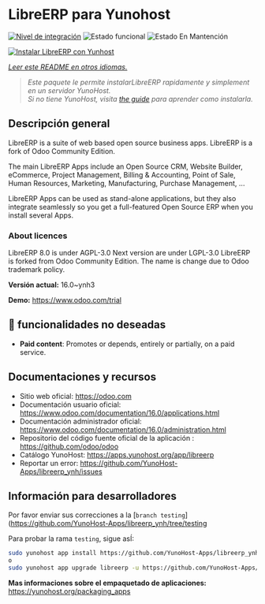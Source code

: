 <!--
Este archivo README esta generado automaticamente<https://github.com/YunoHost/apps/tree/master/tools/readme_generator>
No se debe editar a mano.
-->

# LibreERP para Yunohost

[![Nivel de integración](https://dash.yunohost.org/integration/libreerp.svg)](https://dash.yunohost.org/appci/app/libreerp) ![Estado funcional](https://ci-apps.yunohost.org/ci/badges/libreerp.status.svg) ![Estado En Mantención](https://ci-apps.yunohost.org/ci/badges/libreerp.maintain.svg)

[![Instalar LibreERP con Yunhost](https://install-app.yunohost.org/install-with-yunohost.svg)](https://install-app.yunohost.org/?app=libreerp)

*[Leer este README en otros idiomas.](./ALL_README.md)*

> *Este paquete le permite instalarLibreERP rapidamente y simplement en un servidor YunoHost.*  
> *Si no tiene YunoHost, visita [the guide](https://yunohost.org/install) para aprender como instalarla.*

## Descripción general

LibreERP is a suite of web based open source business apps. LibreERP is a fork of Odoo Community Edition.

The main LibreERP Apps include an Open Source CRM, Website Builder, eCommerce, Project Management, Billing &amp; Accounting, Point of Sale, Human Resources, Marketing, Manufacturing, Purchase Management, ...

LibreERP Apps can be used as stand-alone applications, but they also integrate seamlessly so you get a full-featured Open Source ERP when you install several Apps.

### About licences
LibreERP 8.0 is under AGPL-3.0
Next version are under LGPL-3.0
LibreERP is forked from Odoo Community Edition. The name is change due to Odoo trademark policy.


**Versión actual:** 16.0~ynh3

**Demo:** <https://www.odoo.com/trial>
## :red_circle: funcionalidades no deseadas

- **Paid content**: Promotes or depends, entirely or partially, on a paid service.

## Documentaciones y recursos

- Sitio web oficial: <https://odoo.com>
- Documentación usuario oficial: <https://www.odoo.com/documentation/16.0/applications.html>
- Documentación administrador oficial: <https://www.odoo.com/documentation/16.0/administration.html>
- Repositorio del código fuente oficial de la aplicación : <https://github.com/odoo/odoo>
- Catálogo YunoHost: <https://apps.yunohost.org/app/libreerp>
- Reportar un error: <https://github.com/YunoHost-Apps/libreerp_ynh/issues>

## Información para desarrolladores

Por favor enviar sus correcciones a la [`branch testing`](https://github.com/YunoHost-Apps/libreerp_ynh/tree/testing

Para probar la rama `testing`, sigue asÍ:

```bash
sudo yunohost app install https://github.com/YunoHost-Apps/libreerp_ynh/tree/testing --debug
o
sudo yunohost app upgrade libreerp -u https://github.com/YunoHost-Apps/libreerp_ynh/tree/testing --debug
```

**Mas informaciones sobre el empaquetado de aplicaciones:** <https://yunohost.org/packaging_apps>
